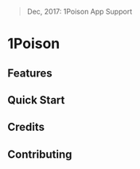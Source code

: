 > Dec, 2017: 1Poison App Support

# 1Poison

## Features

## Quick Start



## Credits


## Contributing
